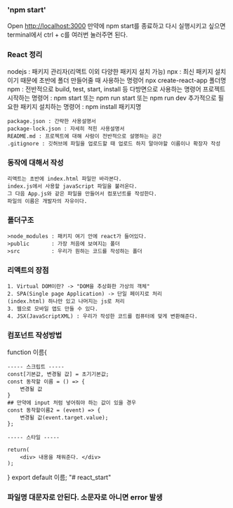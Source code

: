 ### 'npm start'
Open [http://localhost:3000](http://localhost:1000)
만약에 npm start를 종료하고 다시 실행시키고 싶으면 terminal에서 ctrl + c를 여러번 눌러주면 된다.


### React 정리
nodejs : 패키지 관리자(리액트 이외 다양한 패키지 설치 가능)
npx    : 최신 패키지 설치이기 때문에 초반에 폴더 만들어줄 때 사용하는 명령어
         npx create-react-app 폴더명 
npm    : 전반적으로 build, test, start, install 등 다방면으로 사용하는 명령어
         프로젝트 시작하는 명령어 : npm start 또는 npm run start 또는
         npm run dev 
         추가적으로 필요한 패키지 설치하는 명령어 : npm install 패키지명

    package.json : 간략한 사용설명서
    package-lock.json : 자세히 적힌 사용설명서
    README.md : 프로젝트에 대해 사람이 전반적으로 설명하는 공간 
    .gitignore : 깃허브에 파일을 업로드할 때 업로드 하지 말아야할 이름이나 확장자 작성 

### 동작에 대해서 작성
    리액트는 초반에 index.html 파일만 바라본다.
    index.js에서 사용할 javaScript 파일을 불러온다.
    그 다음 App.js와 같은 파일을 만들어서 컴포넌트를 작성한다.
    파일의 이름은 개발자의 자유이다.

### 폴더구조
    >node_modules : 패키지 여기 안에 react가 들어있다.
    >public       : 가장 처음에 보여지는 폴더
    >src          : 우리가 원하는 코드를 작성하는 폴더

### 리액트의 장점
    1. Virtual DOM이란? -> "DOM을 추상화한 가상의 객체"
    2. SPA(Single page Application) -> 단일 페이지로 처리
    (index.html) 하나만 있고 나머지는 js로 처리
    3. 웹으로 모바일 앱도 만들 수 있다. 
    4. JSX(JavaScriptXML) : 우리가 작성한 코드를 컴퓨터에 맞게 변환해준다. 

### 컴포넌트 작성방법
function 이름{

    ----- 스크립트 -----
    const[기본값, 변경될 값] = 초기기본값;
    const 동작할 이름 = () => {
        변경될 값 
    }
    ## 만약에 input 처럼 넣어줘야 하는 값이 있을 경우
    const 동작할이름2 = (event) => {
        변경될 값(event.target.value);
    };

    ----- 스타일 -----

    return(
        <div> 내용을 채워준다. </div>
    );

}
export default 이름;
"# react_start"

### 파일명 대문자로 안된다. 소문자로 아니면 error 발생
